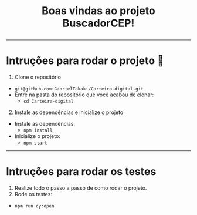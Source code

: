# <p align=center> Boas vindas ao projeto BuscadorCEP! </p>


---

# Intruções para rodar o projeto  :pencil:

1. Clone o repositório
  * `git@github.com:GabrielTakaki/Carteira-digital.git`
  * Entre na pasta do repositório que você acabou de clonar:
    * `cd Carteira-digital`

2. Instale as dependências e inicialize o projeto
  * Instale as dependências:
    * `npm install`
  * Inicialize o projeto:
    * `npm start`

---

# Intruções para rodar os testes

1. Realize todo o passo a passo de como rodar o projeto.
2. Rode os testes:
  * `npm run cy:open`
